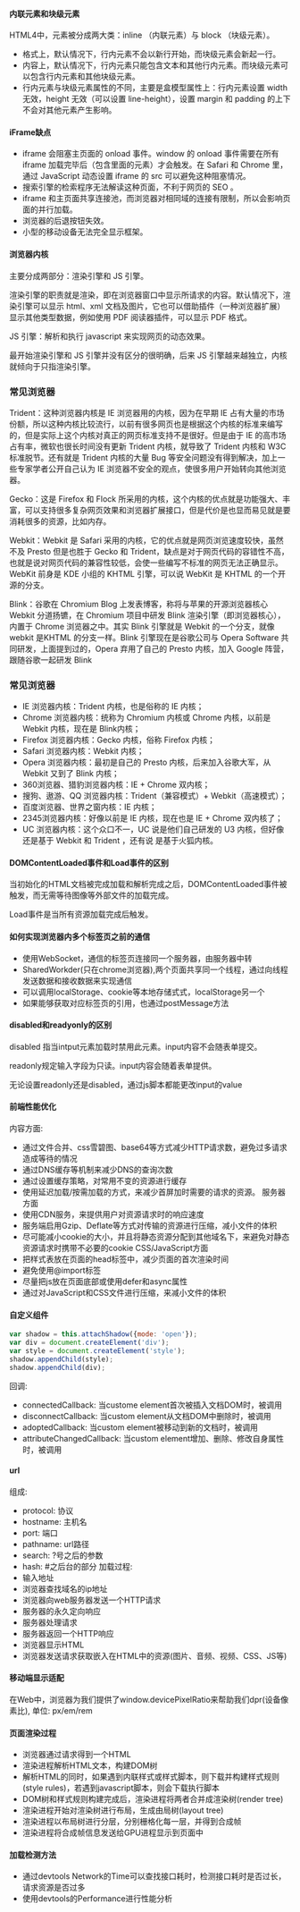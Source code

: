 

#### 内联元素和块级元素
HTML4中，元素被分成两大类：inline （内联元素）与 block （块级元素）。
- 格式上，默认情况下，行内元素不会以新行开始，而块级元素会新起一行。
- 内容上，默认情况下，行内元素只能包含文本和其他行内元素。而块级元素可以包含行内元素和其他块级元素。
- 行内元素与块级元素属性的不同，主要是盒模型属性上：行内元素设置 width 无效，height 无效（可以设置 line-height），设置 margin 和 padding 的上下不会对其他元素产生影响。

#### iFrame缺点
- iframe 会阻塞主页面的 onload 事件。window 的 onload 事件需要在所有 iframe 加载完毕后（包含里面的元素）才会触发。在 Safari 和 Chrome 里，通过 JavaScript 动态设置 iframe 的 src 可以避免这种阻塞情况。
- 搜索引擎的检索程序无法解读这种页面，不利于网页的 SEO 。
- iframe 和主页面共享连接池，而浏览器对相同域的连接有限制，所以会影响页面的并行加载。
- 浏览器的后退按钮失效。
- 小型的移动设备无法完全显示框架。

#### 浏览器内核
主要分成两部分：渲染引擎和 JS 引擎。

渲染引擎的职责就是渲染，即在浏览器窗口中显示所请求的内容。默认情况下，渲染引擎可以显示 html、xml 文档及图片，它也可以借助插件（一种浏览器扩展）显示其他类型数据，例如使用 PDF 阅读器插件，可以显示 PDF 格式。

JS 引擎：解析和执行 javascript 来实现网页的动态效果。

最开始渲染引擎和 JS 引擎并没有区分的很明确，后来 JS 引擎越来越独立，内核就倾向于只指渲染引擎。

### 常见浏览器
Trident：这种浏览器内核是 IE 浏览器用的内核，因为在早期 IE 占有大量的市场份额，所以这种内核比较流行，以前有很多网页也是根据这个内核的标准来编写的，但是实际上这个内核对真正的网页标准支持不是很好。但是由于 IE 的高市场占有率，微软也很长时间没有更新 Trident 内核，就导致了 Trident 内核和 W3C 标准脱节。还有就是 Trident 内核的大量 Bug 等安全问题没有得到解决，加上一些专家学者公开自己认为 IE 浏览器不安全的观点，使很多用户开始转向其他浏览器。

Gecko：这是 Firefox 和 Flock 所采用的内核，这个内核的优点就是功能强大、丰富，可以支持很多复杂网页效果和浏览器扩展接口，但是代价是也显而易见就是要消耗很多的资源，比如内存。

Webkit：Webkit 是 Safari 采用的内核，它的优点就是网页浏览速度较快，虽然不及 Presto 但是也胜于 Gecko 和 Trident，缺点是对于网页代码的容错性不高，也就是说对网页代码的兼容性较低，会使一些编写不标准的网页无法正确显示。WebKit 前身是 KDE 小组的 KHTML 引擎，可以说 WebKit 是 KHTML 的一个开源的分支。

Blink：谷歌在 Chromium Blog 上发表博客，称将与苹果的开源浏览器核心 Webkit 分道扬镳，在 Chromium 项目中研发 Blink 渲染引擎（即浏览器核心），内置于 Chrome 浏览器之中。其实 Blink 引擎就是 Webkit 的一个分支，就像 webkit 是KHTML 的分支一样。Blink 引擎现在是谷歌公司与 Opera Software 共同研发，上面提到过的，Opera 弃用了自己的 Presto 内核，加入 Google 阵营，跟随谷歌一起研发 Blink

### 常见浏览器
- IE 浏览器内核：Trident 内核，也是俗称的 IE 内核；
- Chrome 浏览器内核：统称为 Chromium 内核或 Chrome 内核，以前是 Webkit 内核，现在是 Blink内核；
- Firefox 浏览器内核：Gecko 内核，俗称 Firefox 内核；
- Safari 浏览器内核：Webkit 内核；
- Opera 浏览器内核：最初是自己的 Presto 内核，后来加入谷歌大军，从 Webkit 又到了 Blink 内核；
- 360浏览器、猎豹浏览器内核：IE + Chrome 双内核；
- 搜狗、遨游、QQ 浏览器内核：Trident（兼容模式）+ Webkit（高速模式）；
- 百度浏览器、世界之窗内核：IE 内核；
- 2345浏览器内核：好像以前是 IE 内核，现在也是 IE + Chrome 双内核了；
- UC 浏览器内核：这个众口不一，UC 说是他们自己研发的 U3 内核，但好像还是基于 Webkit 和 Trident ，还有说
      是基于火狐内核。

#### DOMContentLoaded事件和Load事件的区别
当初始化的HTML文档被完成加载和解析完成之后，DOMContentLoaded事件被触发，而无需等待图像等外部文件的加载完成。

Load事件是当所有资源加载完成后触发。

#### 如何实现浏览器内多个标签页之前的通信
- 使用WebSocket，通信的标签页连接同一个服务器，由服务器中转
- SharedWorkder(只在chrome浏览器),两个页面共享同一个线程，通过向线程发送数据和接收数据来实现通信
- 可以调用localStorage、cookie等本地存储式式，localStorage另一个
- 如果能够获取对应标签页的引用，也通过postMessage方法

#### disabled和readyonly的区别
disabled 指当intput元素加载时禁用此元素。input内容不会随表单提交。

readonly规定输入字段为只读。input内容会随着表单提供。

无论设置readonly还是disabled，通过js脚本都能更改input的value

#### 前端性能优化
内容方面:
- 通过文件合并、css雪碧图、base64等方式减少HTTP请求数，避免过多请求造成等待的情况
- 通过DNS缓存等机制来减少DNS的查询次数
- 通过设置缓存策略，对常用不变的资源进行缓存
- 使用延迟加载/按需加载的方式，来减少首屏加时需要的请求的资源。
服务器方面
- 使用CDN服务，来提供用户对资源请求时的响应速度
- 服务端启用Gzip、Deflate等方式对传输的资源进行压缩，减小文件的体积
- 尽可能减小cookie的大小，并且将静态资源分配到其他域名下，来避免对静态资源请求时携带不必要的cookie
CSS/JavaScript方面
- 把样式表放在页面的head标签中，减少页面的首次渲染时间
- 避免使用@import标签
- 尽量把js放在页面底部或使用defer和async属性
- 通过对JavaScript和CSS文件进行压缩，来减小文件的体积

#### 自定义组件
```javascript
var shadow = this.attachShadow({mode: 'open'});
var div = document.createElement('div');
var style = document.createElement('style');
shadow.appendChild(style);
shadow.appendChild(div);
```
回调:
- connectedCallback: 当custome element首次被插入文档DOM时，被调用
- disconnectCallback: 当custom element从文档DOM中删除时，被调用
- adoptedCallback: 当custom element被移动到新的文档时，被调用
- attributeChangedCallback: 当custom element增加、删除、修改自身属性时，被调用

#### url
组成:
- protocol: 协议
- hostname: 主机名
- port: 端口
- pathname: url路径
- search: ?号之后的参数
- hash: #之后台的部分
加载过程:
- 输入地址
- 浏览器查找域名的ip地址
- 浏览器向web服务器发送一个HTTP请求
- 服务器的永久定向响应
- 服务器处理请求
- 服务器返回一个HTTP响应
- 浏览器显示HTML
- 浏览器发送请求获取嵌入在HTML中的资源(图片、音频、视频、CSS、JS等)

#### 移动端显示适配
在Web中，浏览器为我们提供了window.devicePixelRatio来帮助我们dpr(设备像素比), 单位: px/em/rem


#### 页面渲染过程
- 浏览器通过请求得到一个HTML
- 渲染进程解析HTML文本，构建DOM树
- 解析HTML的同时，如果遇到内联样式或样式脚本，则下载并构建样式规则(style rules)，若遇到javascript脚本，则会下载执行脚本
- DOM树和样式规则构建完成后，渲染进程将两者合并成渲染树(render tree)
- 渲染进程开始对渲染树进行布局，生成由局树(layout tree)
- 渲染进程以布局树进行分层，分别栅格化每一层，并得到合成帧
- 渲染进程将合成帧信息发送给GPU进程显示到页面中

#### 加载检测方法
- 通过devtools Network的Time可以查找接口耗时，检测接口耗时是否过长，请求资源是否过多
- 使用devtools的Performance进行性能分析